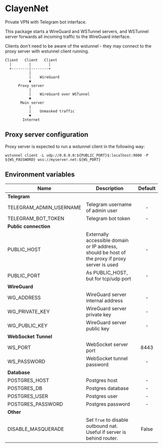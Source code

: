 # ClayenNet

Private VPN with Telegram bot interface.

This package starts a WireGuard and WSTunnel servers, and WSTunnel server forwards all incoming traffic to the WireGuard interface.

Clients don't need to be aware of the wstunnel - they may connect to the proxy
server with wstunnel client running.

```
Client   Client   Client
  |        |        |
  +--------|--------+
           |
           |    WireGuard
           ▼
      Proxy server
           |
           |    WireGuard over WSTunnel
           ▼
       Main server
           |
           |    Unmasked traffic
           ▼
        Internet
```

## Proxy server configuration

Proxy server is expected to run a wstunnel client in the following way:
```shell
wstunnel client -L udp://0.0.0.0:${PUBLIC_PORT}$:localhost:9000 -P ${WS_PASSWORD} wss://myserver.net:${WS_PORT}
```

## Environment variables

| Name                    | Description                                                                                     | Default |
| ----------------------- | ----------------------------------------------------------------------------------------------- | :-----: |
| **Telegram**            |                                                                                                 |         |
| TELEGRAM_ADMIN_USERNAME | Telegram username of admin user                                                                 |    -    |
| TELEGRAM_BOT_TOKEN      | Telegram bot token                                                                              |    -    |
| **Public connection**   |                                                                                                 |         |
| PUBLIC_HOST             | Externally accessible domain or IP address, should be host of the proxy if proxy server is used |    -    |
| PUBLIC_PORT             | As PUBLIC_HOST, but for tcp/udp port                                                            |    -    |
| **WireGuard**           |                                                                                                 |         |
| WG_ADDRESS              | WireGuard server internal address                                                               |    -    |
| WG_PRIVATE_KEY          | WireGuard server private key                                                                    |    -    |
| WG_PUBLIC_KEY           | WireGuard server public key                                                                     |    -    |
| **WebSocket Tunnel**    |                                                                                                 |         |
| WS_PORT                 | WebSocket server port                                                                           |  8443   |
| WS_PASSWORD             | WebSocket tunnel password                                                                       |    -    |
| **Database**            |                                                                                                 |         |
| POSTGRES_HOST           | Postgres host                                                                                   |    -    |
| POSTGRES_DB             | Postgres database                                                                               |    -    |
| POSTGRES_USER           | Postgres user                                                                                   |    -    |
| POSTGRES_PASSWORD       | Postgres password                                                                               |    -    |
| **Other**               |                                                                                                 |         |
| DISABLE_MASQUERADE      | Set `True` to disable outbound nat. Useful if server is behind router.                          |  False  |